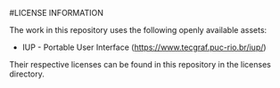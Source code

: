 #LICENSE INFORMATION

The work in this repository uses the following openly available assets:


 - IUP - Portable User Interface (https://www.tecgraf.puc-rio.br/iup/)
 


Their respective licenses can be found in this repository in the licenses directory.
